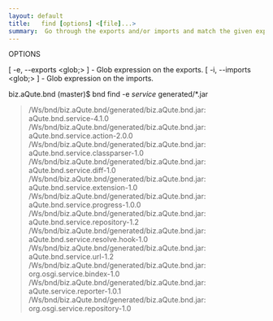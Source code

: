 ```yaml
---
layout: default
title:   find [options] <[file]...> 
summary:  Go through the exports and/or imports and match the given exports/imports globs. If they match, print the file, package and version.
---
```


OPTIONS

   [ -e, --exports <glob;> ]  - Glob expression on the exports.
   [ -i, --imports <glob;> ]  - Glob expression on the imports.


biz.aQute.bnd (master)$ bnd find -e *service* generated/*.jar
>/Ws/bnd/biz.aQute.bnd/generated/biz.aQute.bnd.jar: aQute.bnd.service-4.1.0
>/Ws/bnd/biz.aQute.bnd/generated/biz.aQute.bnd.jar: aQute.bnd.service.action-2.0.0
>/Ws/bnd/biz.aQute.bnd/generated/biz.aQute.bnd.jar: aQute.bnd.service.classparser-1.0
>/Ws/bnd/biz.aQute.bnd/generated/biz.aQute.bnd.jar: aQute.bnd.service.diff-1.0
>/Ws/bnd/biz.aQute.bnd/generated/biz.aQute.bnd.jar: aQute.bnd.service.extension-1.0
>/Ws/bnd/biz.aQute.bnd/generated/biz.aQute.bnd.jar: aQute.bnd.service.progress-1.0.0
>/Ws/bnd/biz.aQute.bnd/generated/biz.aQute.bnd.jar: aQute.bnd.service.repository-1.2
>/Ws/bnd/biz.aQute.bnd/generated/biz.aQute.bnd.jar: aQute.bnd.service.resolve.hook-1.0
>/Ws/bnd/biz.aQute.bnd/generated/biz.aQute.bnd.jar: aQute.bnd.service.url-1.2
>/Ws/bnd/biz.aQute.bnd/generated/biz.aQute.bnd.jar: org.osgi.service.bindex-1.0
>/Ws/bnd/biz.aQute.bnd/generated/biz.aQute.bnd.jar: aQute.service.reporter-1.0.1
>/Ws/bnd/biz.aQute.bnd/generated/biz.aQute.bnd.jar: org.osgi.service.repository-1.0
